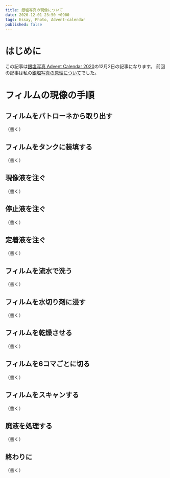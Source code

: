 ```yaml
---
title: 銀塩写真の現像について
date: 2020-12-01 23:50 +0900
tags: Essay, Photo, Advent-calendar
published: false
---
```


# はじめに

この記事は[銀塩写真 Advent Calendar 2020](https://adventar.org/calendars/5527)の12月2日の記事になります。
前回の記事は私の[銀塩写真の原理について](https://huideyeren.info/2020/11/30/the-principle-of-silver-halide-photography/)でした。

# フィルムの現像の手順

## フィルムをパトローネから取り出す

（書く）

## フィルムをタンクに装填する

（書く）

## 現像液を注ぐ

（書く）

## 停止液を注ぐ

（書く）

## 定着液を注ぐ

（書く）

## フィルムを流水で洗う

（書く）

## フィルムを水切り剤に浸す

（書く）

## フィルムを乾燥させる

（書く）

## フィルムを6コマごとに切る

（書く）

## フィルムをスキャンする

（書く）

## 廃液を処理する

（書く）

## 終わりに

（書く）